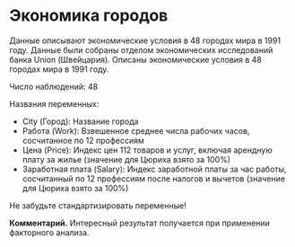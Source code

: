 Экономика городов
=================

Данные описывают экономические условия в 48 городах мира в 1991 году. Данные были собраны отделом экономических исследований банка Union (Швейцария). Описаны экономические условия в 48 городах мира в 1991 году. 

Число наблюдений: 48

Названия переменных: 

* City (Город): Название города
* Работа (Work): Взвешенное среднее числа рабочих часов, сосчитанное по 12 профессиям 
* Цена (Price): Индекс цен 112 товаров и услуг, включая арендную плату за жилье	(значение для Цюриха взято за 100%) 
* Заработная плата (Salary): Индекс заработной платы за час работы, сосчитанный по 12 профессиям после налогов и вычетов  (значение для Цюриха взято за 100%)

Не забудьте стандартизировать переменные!

**Комментарий.** Интересный результат получается при применении факторного анализа.


